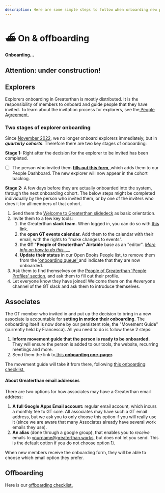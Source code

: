 ```yaml
---
description: Here are some simple steps to follow when onboarding new people to GT.
---
```


# ⛴ On & offboarding

#### Onboarding...

## Attention: under construction!

## Explorers

Explorers onboarding in Greaterthan is mostly distributed. It is the responsibility of members to onboard and guide people that they have invited. To learn about the invitation process for explorers, see the[ People Agreement.](../agreements/people-agreement.md#explorers)&#x20;

### Two stages of explorer onboarding&#x20;

Since [November 2022](https://www.loomio.com/d/3qmYIa7s/onboarding-explorers-in-cohorts), we no longer onboard explorers immediately, but in _**quarterly**_ _**cohorts**_. Therefore there are two key stages of onboarding:&#x20;

**Stage 1:** Right after the decision for the explorer to be invited has been completed.&#x20;

* [ ] The person who invited them [**fills out this form,** ](https://airtable.com/shrsRwYaxNOLaN46o)which adds them to our People Dashboard. The new explorer will now appear in the cohort backlog.&#x20;

**Stage 2:** A few days before they are actually onboarded into the system, through the next onboarding cohort. The below steps might be completed individually by the person who invited them, or by one of the inviters who does it for all members of that cohort.&#x20;

1. Send them the [Welcome to Greaterthan slidedeck](https://docs.google.com/presentation/d/1rFSGgnr78lhhy5qUJU2nRUVO1Xro84iDbriAotjiRV0/edit#slide=id.p21) as basic orientation.&#x20;
2. Invite them to a few key tools:
   1. the Greaterthan **slack team**. When logged in, you can do so with [this link. ](https://greaterfinance.slack.com/admin/invites)
   2. the **open GT events calendar.** Add them to the calendar with their email, with the rights to "make changes to events".
   3. the **GT "People of Greaterthan" Airtable** base as an "editor". [_More info on how to do this._ ](https://docs.google.com/document/d/1Qxa1fWOnZw7emMDMz-DHXMNzclQ9VMdMWHvCJ8RUF8M/edit)__
   4. **Update their status** in our Open Books People list, to remove them from the ['onboarding queue' ](https://airtable.com/app9eFED6mT3xijkm/pagZJ5UUwGsDt2ujA?Pllch=rec9kT2iaiaTymIkA)and indicate that they are now onboarded.
3. Ask them to find themselves on the [People of Greaterthan 'People Profiles' section](https://airtable.com/app9eFED6mT3xijkm/pagWBlHlsH6y1kzeN?6iIC3=recQTeuAsbK6etMJC), and ask them to fill out their profile.&#x20;
4. Let everyone know they have joined! Welcome them on the #everyone channel of the GT slack and ask them to introduce themselves.&#x20;

## Associates

The GT member who invited in and put up the decision to bring in a new associate is accountable for **setting in motion their onboarding.** The onboarding itself is now done by our persistent role, the "Movement Guide" (currently held by Francesca). All you need to do is follow these 2 steps:&#x20;

1. **Inform movement guide that the person is ready to be onboarded.** They will ensure the person is added to our tools, the website, recurring meetings and more.&#x20;
2. Send them the link to[ this **onboarding one-pager**](https://docs.google.com/document/d/1Qij7\_XeBFWugVHX0m1mOg7rArwORcWDnkptbYgASLFY/edit)**.**

The movement guide will take it from there, following [this onboarding checklist.](https://docs.google.com/document/d/1IaLdXaXYWuCAGk-mG3gPXOwAAcJtJxpcDEi0heuGP9U/edit)

#### About Greaterthan email addresses

There are two options for how associates may have a Greaterthan email address:

1. **A full Google Apps Email account:** regular email account, which incurs a monthly fee to GT core. All associates may have such a GT email address, but we ask you to only choose this option if you will really use it (since we are aware that many Associates already have several work emails they use). &#x20;
2. **An alias** (done through a google group), that enables you to _receive_ emails to yourname@greaterthan.works, but does not let you send. This is the default option if you do not choose option 1).

When new members receive the onboarding form, they will be able to choose which email option they prefer.



## Offboarding

Here is our [offboarding checklist. ](https://docs.google.com/document/d/1bT3EXJSD-oTWouHSprullebs6bbxAMzyt\_UnJD3PYn8/edit)

